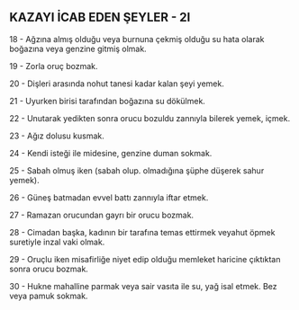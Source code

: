 ## KAZAYI İCAB EDEN ŞEYLER - 2I

18 - Ağzına almış olduğu veya burnuna çekmiş olduğu su hata olarak boğazına veya
genzine gitmiş olmak.

19 - Zorla oruç bozmak.

20 - Dişleri arasında nohut tanesi kadar kalan şeyi yemek.

21 - Uyurken birisi tarafından boğazına su dökülmek.

22 - Unutarak yedikten sonra orucu bo­zuldu zannıyla bilerek yemek, içmek.

23 - Ağız dolusu kusmak.

24 - Kendi isteği ile midesine, genzine duman sokmak.

25 - Sabah olmuş iken (sabah olup. ol­madığına şüphe düşerek sahur yemek).

26 - Güneş batmadan evvel battı zannıy­la iftar etmek.

27 - Ramazan orucundan gayrı bir orucu bozmak.

28 - Cimadan başka, kadının bir tarafına temas ettirmek veyahut öpmek suretiyle inzal vaki olmak.

29 - Oruçlu iken misafirliğe niyet edip olduğu memleket haricine çıktıktan sonra oru­cu bozmak.

30 - Hukne mahalline parmak veya sair vasıta ile su, yağ isal etmek. Bez veya pamuk sokmak.

